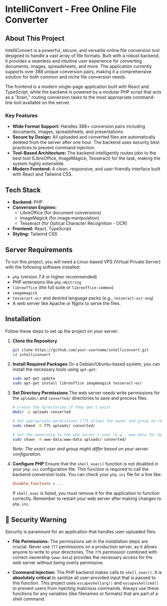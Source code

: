 # IntelliConvert - Free Online File Converter

## About This Project

IntelliConvert is a powerful, secure, and versatile online file conversion tool designed to handle a vast array of file formats. Built with a robust backend, it provides a seamless and intuitive user experience for converting documents, images, spreadsheets, and more. The application currently supports over 388 unique conversion pairs, making it a comprehensive solution for both common and niche file conversion needs.

The frontend is a modern single-page application built with React and TypeScript, while the backend is powered by a modular PHP script that acts as a "brain," routing conversion tasks to the most appropriate command-line tool available on the server.

### Key Features
- **Wide Format Support:** Handles 388+ conversion pairs including documents, images, spreadsheets, and presentations.
- **Secure by Design:** All uploaded and converted files are automatically deleted from the server after one hour. The backend uses security best practices to prevent command injection.
- **Tool-Based Architecture:** The backend intelligently routes jobs to the best tool (LibreOffice, ImageMagick, Tesseract) for the task, making the system highly extensible.
- **Modern Frontend:** A clean, responsive, and user-friendly interface built with React and Tailwind CSS.

## Tech Stack

- **Backend:** PHP
- **Conversion Engines:**
    - LibreOffice (for document conversions)
    - ImageMagick (for image manipulation)
    - Tesseract (for Optical Character Recognition - OCR)
- **Frontend:** React, TypeScript
- **Styling:** Tailwind CSS

## Server Requirements

To run this project, you will need a Linux-based VPS (Virtual Private Server) with the following software installed:

- `php` (version 7.4 or higher recommended)
- PHP extensions like `php-mbstring`
- `libreoffice` (the full suite or `libreoffice-common`)
- `imagemagick`
- `tesseract-ocr` and desired language packs (e.g., `tesseract-ocr-eng`)
- A web server like Apache or Nginx to serve the files.

## Installation

Follow these steps to set up the project on your server:

1.  **Clone the Repository**
    ```bash
    git clone https://github.com/your-username/intelliconvert.git
    cd intelliconvert
    ```

2.  **Install Required Packages**
    On a Debian/Ubuntu-based system, you can install the necessary tools using `apt-get`:
    ```bash
    sudo apt-get update
    sudo apt-get install libreoffice imagemagick tesseract-ocr
    ```

3.  **Set Directory Permissions**
    The web server needs write permissions for the `uploads/` and `converted/` directories to save and process files.
    ```bash
    # Create the directories if they don't exist
    mkdir -p uploads converted

    # Set appropriate permissions (775 allows the owner and group to read/write/execute)
    sudo chmod -R 775 uploads/ converted/

    # Set the ownership to the web server's user (e.g., www-data for Apache/Nginx on Debian/Ubuntu)
    sudo chown -R www-data:www-data uploads/ converted/
    ```
    *Note: The exact user and group might differ based on your server configuration.*

4.  **Configure PHP**
    Ensure that the `shell_exec()` function is not disabled in your `php.ini` configuration file. This function is required to call the backend conversion tools. You can check your `php.ini` file for a line like:
    ```ini
    disable_functions = ...
    ```
    If `shell_exec` is listed, you must remove it for the application to function correctly. Remember to restart your web server after making changes to `php.ini`.


## 🚨 Security Warning

Security is paramount for an application that handles user-uploaded files.

-   **File Permissions:** The permissions set in the installation steps are crucial. Never use `777` permissions on a production server, as it allows anyone to write to your directories. The `775` permission combined with correct ownership (`www-data`) provides the necessary access for the web server without being overly permissive.

-   **Command Injection:** The PHP backend makes calls to `shell_exec()`. It is **absolutely critical** to sanitize all user-provided input that is passed to this function. This project uses `escapeshellarg()` and `escapeshellcmd()` to prevent users from injecting malicious commands. Always use these functions for any variables (like filenames or formats) that are part of a shell command.
